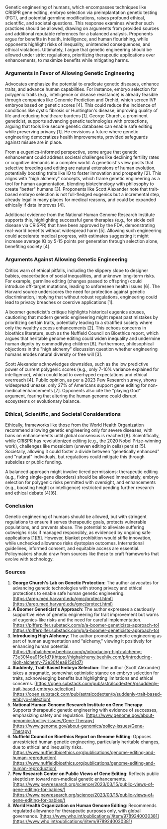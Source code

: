 Genetic engineering of humans, which encompasses techniques like CRISPR gene editing, embryo selection via preimplantation genetic testing (PGT), and potential germline modifications, raises profound ethical, scientific, and societal questions. This response examines whether such practices should be allowed, drawing on arguments from provided sources and additional reputable references for a balanced analysis. Proponents argue for benefits in health, intelligence, and human flourishing, while opponents highlight risks of inequality, unintended consequences, and ethical violations. Ultimately, I argue that genetic engineering should be allowed under strict regulations, prioritizing therapeutic applications over enhancements, to maximize benefits while mitigating harms.

### Arguments in Favor of Allowing Genetic Engineering
Advocates emphasize the potential to eradicate genetic diseases, enhance traits, and advance human capabilities. For instance, embryo selection for polygenic traits (e.g., intelligence or disease resistance) is already feasible through companies like Genomic Prediction and Orchid, which screen IVF embryos based on genetic scores [4]. This could reduce the incidence of conditions like cystic fibrosis or Huntington's disease, improving quality of life and reducing healthcare burdens [1]. George Church, a prominent geneticist, supports advancing genetic technologies with protections, arguing that tools like secure genetic databases can enable safe editing while preserving privacy [1]. He envisions a future where genetic engineering democratizes health improvements, provided safeguards against misuse are in place.

From a eugenics-informed perspective, some argue that genetic enhancement could address societal challenges like declining fertility rates or cognitive demands in a complex world. A geneticist's view posits that selective breeding and editing are natural extensions of human evolution, potentially boosting traits like IQ to foster innovation and prosperity [2]. This aligns with "high alchemy" concepts, which frame genetic engineering as a tool for human augmentation, blending biotechnology with philosophy to create "better" humans [3]. Proponents like Scott Alexander note that trait-based embryo selection is not full-fledged eugenics but a incremental step, already legal in many places for medical reasons, and could be expanded ethically if data improves [4].

Additional evidence from the National Human Genome Research Institute supports this, highlighting successful gene therapies (e.g., for sickle cell disease via CRISPR) that have been approved by the FDA, demonstrating real-world benefits without widespread harm [5]. Allowing such engineering could accelerate medical progress, with estimates suggesting it might increase average IQ by 5-15 points per generation through selection alone, benefiting society [4].

### Arguments Against Allowing Genetic Engineering
Critics warn of ethical pitfalls, including the slippery slope to designer babies, exacerbation of social inequalities, and unknown long-term risks. For example, germline editing (changes passed to offspring) could introduce off-target mutations, leading to unforeseen health issues [6]. The Harvard source underscores the need for protection against genetic discrimination, implying that without robust regulations, engineering could lead to privacy breaches or coercive applications [1].

A boomer geneticist's critique highlights historical eugenics abuses, cautioning that modern genetic engineering might repeat past mistakes by prioritizing certain traits, potentially leading to a stratified society where only the wealthy access enhancements [2]. This echoes concerns in bioethics literature, such as the Nuffield Council on Bioethics report, which argues that heritable genome editing could widen inequality and undermine human dignity by commodifying children [6]. Furthermore, philosophical objections in the "high alchemy" discussion question whether engineering humans erodes natural diversity or free will [3].

Scott Alexander acknowledges downsides, such as the low predictive power of current polygenic scores (e.g., only 7-10% variance explained for intelligence), which could lead to overhyped expectations and ethical overreach [4]. Public opinion, as per a 2023 Pew Research survey, shows widespread unease: only 27% of Americans support gene editing for non-medical enhancements [7]. Opponents also cite the "playing God" argument, fearing that altering the human genome could disrupt ecosystems or evolutionary balance.

### Ethical, Scientific, and Societal Considerations
Ethically, frameworks like those from the World Health Organization recommend allowing genetic engineering only for severe diseases, with bans on enhancements until global consensus is reached [8]. Scientifically, while CRISPR has revolutionized editing (e.g., the 2020 Nobel Prize-winning work), challenges like mosaicism (uneven editing in cells) persist [5]. Societally, allowing it could foster a divide between "genetically enhanced" and "natural" individuals, but regulations could mitigate this through subsidies or public funding.

A balanced approach might involve tiered permissions: therapeutic editing (e.g., fixing single-gene disorders) should be allowed immediately, embryo selection for polygenic risks permitted with oversight, and enhancements (e.g., boosting height or intelligence) restricted pending further research and ethical debate [4][6].

### Conclusion
Genetic engineering of humans should be allowed, but with stringent regulations to ensure it serves therapeutic goals, protects vulnerable populations, and prevents abuse. The potential to alleviate suffering outweighs risks if managed responsibly, as evidenced by ongoing safe applications [1][5]. However, blanket prohibition would stifle innovation, while unchecked allowance risks dystopian outcomes. International guidelines, informed consent, and equitable access are essential. Policymakers should draw from sources like these to craft frameworks that evolve with technology.

### Sources
1. **George Church's Lab on Genetic Protection**: The author advocates for advancing genetic technologies with strong privacy and ethical protections to enable safe human genetic engineering. [https://arep.med.harvard.edu/gmc/protect.html](https://arep.med.harvard.edu/gmc/protect.html)  
2. **A Boomer Geneticist's Approach**: The author expresses a cautiously supportive view of genetic engineering for trait improvement but warns of eugenics-like risks and the need for careful implementation. [https://pifferpilfer.substack.com/p/a-boomer-geneticists-approach-to](https://pifferpilfer.substack.com/p/a-boomer-geneticists-approach-to)  
3. **Introducing High Alchemy**: The author promotes genetic engineering as part of human augmentation and "alchemy," viewing it positively for enhancing human potential. [https://highalchemy.beehiiv.com/p/introducing-high-alchemy-73e30f4ea915d1d7](https://highalchemy.beehiiv.com/p/introducing-high-alchemy-73e30f4ea915d1d7)  
4. **Suddenly, Trait-Based Embryo Selection**: The author (Scott Alexander) takes a pragmatic, somewhat optimistic stance on embryo selection for traits, acknowledging benefits but highlighting limitations and ethical concerns. [https://open.substack.com/pub/astralcodexten/p/suddenly-trait-based-embryo-selection](https://open.substack.com/pub/astralcodexten/p/suddenly-trait-based-embryo-selection)  
5. **National Human Genome Research Institute on Gene Therapy**: Supports therapeutic genetic engineering with evidence of successes, emphasizing safety and regulation. [https://www.genome.gov/about-genomics/policy-issues/Gene-Therapy](https://www.genome.gov/about-genomics/policy-issues/Gene-Therapy)  
6. **Nuffield Council on Bioethics Report on Genome Editing**: Opposes unrestricted human genetic engineering, particularly heritable changes, due to ethical and inequality risks. [https://www.nuffieldbioethics.org/publications/genome-editing-and-human-reproduction](https://www.nuffieldbioethics.org/publications/genome-editing-and-human-reproduction)  
7. **Pew Research Center on Public Views of Gene Editing**: Reflects public skepticism toward non-medical genetic enhancements. [https://www.pewresearch.org/science/2023/03/15/public-views-of-gene-editing-for-babies/](https://www.pewresearch.org/science/2023/03/15/public-views-of-gene-editing-for-babies/)  
8. **World Health Organization on Human Genome Editing**: Recommends regulated allowance for therapeutic purposes only, with global governance. [https://www.who.int/publications/i/item/9789240030381](https://www.who.int/publications/i/item/9789240030381)